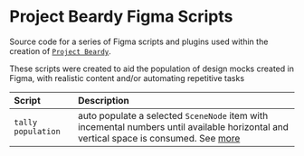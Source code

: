 # Project Beardy Figma Scripts


Source code for a series of Figma scripts and plugins used within the creation of [`Project Beardy`](https://projectbeardy.app).

These scripts were created to aid the population of design mocks created in Figma, with realistic content and/or automating repetitive tasks

| Script | Description |
|:- | :--- |
| `tally population` | auto populate a selected `SceneNode` item with incemental numbers until available horizontal and vertical space is consumed. See [more](./scripts/populate-tally-grid) | 
